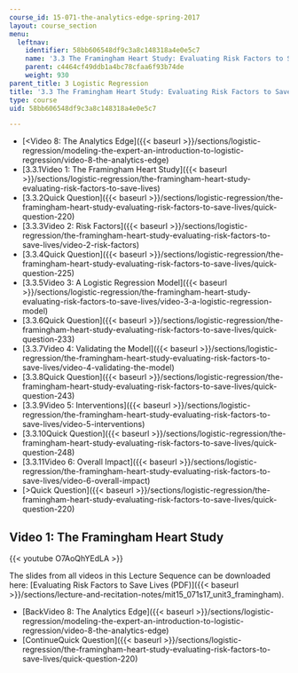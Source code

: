 ```yaml
---
course_id: 15-071-the-analytics-edge-spring-2017
layout: course_section
menu:
  leftnav:
    identifier: 58bb606548df9c3a8c148318a4e0e5c7
    name: '3.3 The Framingham Heart Study: Evaluating Risk Factors to Save Lives '
    parent: c4464cf49ddb1a4bc78cfaa6f93b74de
    weight: 930
parent_title: 3 Logistic Regression
title: '3.3 The Framingham Heart Study: Evaluating Risk Factors to Save Lives '
type: course
uid: 58bb606548df9c3a8c148318a4e0e5c7

---
```


*   [<Video 8: The Analytics Edge]({{< baseurl >}}/sections/logistic-regression/modeling-the-expert-an-introduction-to-logistic-regression/video-8-the-analytics-edge)
*   [3.3.1Video 1: The Framingham Heart Study]({{< baseurl >}}/sections/logistic-regression/the-framingham-heart-study-evaluating-risk-factors-to-save-lives)
*   [3.3.2Quick Question]({{< baseurl >}}/sections/logistic-regression/the-framingham-heart-study-evaluating-risk-factors-to-save-lives/quick-question-220)
*   [3.3.3Video 2: Risk Factors]({{< baseurl >}}/sections/logistic-regression/the-framingham-heart-study-evaluating-risk-factors-to-save-lives/video-2-risk-factors)
*   [3.3.4Quick Question]({{< baseurl >}}/sections/logistic-regression/the-framingham-heart-study-evaluating-risk-factors-to-save-lives/quick-question-225)
*   [3.3.5Video 3: A Logistic Regression Model]({{< baseurl >}}/sections/logistic-regression/the-framingham-heart-study-evaluating-risk-factors-to-save-lives/video-3-a-logistic-regression-model)
*   [3.3.6Quick Question]({{< baseurl >}}/sections/logistic-regression/the-framingham-heart-study-evaluating-risk-factors-to-save-lives/quick-question-233)
*   [3.3.7Video 4: Validating the Model]({{< baseurl >}}/sections/logistic-regression/the-framingham-heart-study-evaluating-risk-factors-to-save-lives/video-4-validating-the-model)
*   [3.3.8Quick Question]({{< baseurl >}}/sections/logistic-regression/the-framingham-heart-study-evaluating-risk-factors-to-save-lives/quick-question-243)
*   [3.3.9Video 5: Interventions]({{< baseurl >}}/sections/logistic-regression/the-framingham-heart-study-evaluating-risk-factors-to-save-lives/video-5-interventions)
*   [3.3.10Quick Question]({{< baseurl >}}/sections/logistic-regression/the-framingham-heart-study-evaluating-risk-factors-to-save-lives/quick-question-248)
*   [3.3.11Video 6: Overall Impact]({{< baseurl >}}/sections/logistic-regression/the-framingham-heart-study-evaluating-risk-factors-to-save-lives/video-6-overall-impact)
*   [\>Quick Question]({{< baseurl >}}/sections/logistic-regression/the-framingham-heart-study-evaluating-risk-factors-to-save-lives/quick-question-220)

Video 1: The Framingham Heart Study
-----------------------------------

{{< youtube O7AoQhYEdLA >}}

The slides from all videos in this Lecture Sequence can be downloaded here: [Evaluating Risk Factors to Save Lives (PDF)]({{< baseurl >}}/sections/lecture-and-recitation-notes/mit15_071s17_unit3_framingham).

*   [BackVideo 8: The Analytics Edge]({{< baseurl >}}/sections/logistic-regression/modeling-the-expert-an-introduction-to-logistic-regression/video-8-the-analytics-edge)
*   [ContinueQuick Question]({{< baseurl >}}/sections/logistic-regression/the-framingham-heart-study-evaluating-risk-factors-to-save-lives/quick-question-220)